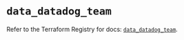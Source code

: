 # `data_datadog_team`

Refer to the Terraform Registry for docs: [`data_datadog_team`](https://registry.terraform.io/providers/datadog/datadog/3.43.0/docs/data-sources/team).
